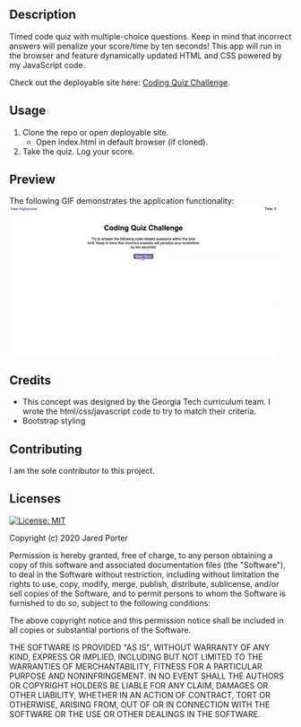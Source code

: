 ## Description

Timed code quiz with multiple-choice questions. Keep in mind that incorrect answers will penalize your score/time by ten seconds! This app will run in the browser and feature dynamically updated HTML and CSS powered by my JavaScript code.

Check out the deployable site here: [Coding Quiz Challenge](https://jaredp17.github.io/gt-hw4-code-quiz/).

## Usage

1. Clone the repo or open deployable site.
   - Open index.html in default browser (if cloned).
2. Take the quiz. Log your score.

## Preview

The following GIF demonstrates the application functionality:
![Standalone](./Assets/04-web-apis-homework-demo.gif)

## Credits

- This concept was designed by the Georgia Tech curriculum team. I wrote the html/css/javascript code to try to match their criteria.
- Bootstrap styling

## Contributing

I am the sole contributor to this project.

## Licenses

[![License: MIT](https://img.shields.io/badge/License-MIT-yellow.svg)](https://opensource.org/licenses/MIT)

Copyright (c) 2020 Jared Porter

Permission is hereby granted, free of charge, to any person obtaining a copy of this software and associated documentation files (the "Software"), to deal in the Software without restriction, including without limitation the rights to use, copy, modify, merge, publish, distribute, sublicense, and/or sell copies of the Software, and to permit persons to whom the Software is furnished to do so, subject to the following conditions:

The above copyright notice and this permission notice shall be included in all copies or substantial portions of the Software.

THE SOFTWARE IS PROVIDED "AS IS", WITHOUT WARRANTY OF ANY KIND, EXPRESS OR IMPLIED, INCLUDING BUT NOT LIMITED TO THE WARRANTIES OF MERCHANTABILITY, FITNESS FOR A PARTICULAR PURPOSE AND NONINFRINGEMENT. IN NO EVENT SHALL THE AUTHORS OR COPYRIGHT HOLDERS BE LIABLE FOR ANY CLAIM, DAMAGES OR OTHER LIABILITY, WHETHER IN AN ACTION OF CONTRACT, TORT OR OTHERWISE, ARISING FROM, OUT OF OR IN CONNECTION WITH THE SOFTWARE OR THE USE OR OTHER DEALINGS IN THE SOFTWARE.
